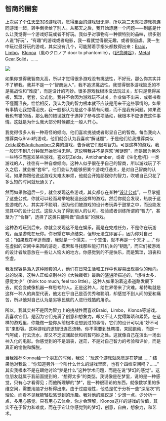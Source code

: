 <div class="inner">
<h2>智商的圈套</h2>
<p>上次买了个<a href="http://www.jianshu.com/p/b501a1675f4d">任天堂3DS</a>游戏机，觉得里面的游戏很无聊，所以第二天就把游戏机连同游戏一起，转手倒卖给了别人。从那天之后，我开始琢磨一个问题——到底是什么让我觉得一个游戏好玩或者不好玩。我似乎对事物有一种很特别的品味，很多别人说“好玩”，“有趣”的游戏或者电影，我一看就觉得很无趣，或者很自虐。我一生中玩过最好玩的游戏，其实没有几个，可能掰着手指头都数得出来：<a href="http://braid-game.com">Braid</a>，<a href="http://en.wikipedia.org/wiki/Limbo_%28video_game%29">Limbo</a>，<a href="http://en.wikipedia.org/wiki/Klonoa:_Door_to_Phantomile">Klonoa</a>（風のクロノア door to phantomile），《<a href="https://itunes.apple.com/cn/app/ji-nian-bei-gu/id728293409">纪念碑谷</a>》，<a href="http://en.wikipedia.org/wiki/Metal_Gear_Solid">Metal Gear Solid</a>，……</p>
<p><img src="http://www.yinwang.org/images/Klonoa.jpg" /></p>
<p>如果你觉得我智商太高，所以才觉得很多游戏没有挑战性，不好玩，那么你其实并不了解我。我并不是一个“智商达人”，我不追求挑战性。我觉得很多游戏缺乏的不是挑战性和“难度”，而是设计的巧妙。很多游戏我根本没法玩过关，却只是觉得呆板，繁琐，老套，公式化。我并不会因为游戏玩不过关，作业做不出来，或者书看不懂而沮丧。恰恰相反，我认为我的智力根本就不应该是用来干这些事情的。如果有事情让我觉得沮丧，我一般都认为是这个事情有问题，而不是我有问题。如果说我也有错的话，那么我的错误就在于选择了参与这项活动，我根本不应该做这件事情。这就是为什么我大部分时候都比一般人开心。</p>
<p>我觉得很多人有一种奇怪的倾向，他们喜欢挑战或者彰显自己的智商。每当我向人推荐类似Braid的游戏，他们就会认为我喜欢“解谜题”，于是他们给我推荐类似<a href="http://www.zelda.com">Zelda</a>或者<a href="http://www.antichamber-game.com">Antichamber</a>之类的游戏，告诉我它们很考智力。可是这样的游戏，我一般玩不到几分钟就开始觉得无聊。这说明我并不是喜欢“解谜题”，而是因为另外一些特征而喜欢某些游戏。喜欢玩Zelda，Antichamber，或者《生化危机》一类游戏的人，往往有一种自虐倾向。这种人似乎很在乎自己的智商，所以游戏玩了不久之后，就会被“套牢”。他们会认为能够把某个游戏打通关，是对自己智商的认可。如果你跟他说这游戏太难太麻烦，他就会开始鄙视你的智力，吹嘘自己只花了多么短的时间就玩通关了。</p>
<p>然而如果你退后一步，就会发现这些游戏，其实都存在某种“<a href="http://www.jianshu.com/p/b501a1675f4d">设计公式</a>”。一旦掌握了这些公式，你就可以轻而易举地制造出这样的游戏。然后你就会发现，热衷于这些游戏的人，其实并不聪明，因为他们被游戏的设计者玩弄于鼓掌之中，而没能发现其中的设计公式。这些人为了得到别人的认可，检验或者训练所谓的“智力”，甚至为了“合群”，选择了这类只能叫做“自虐型”的游戏。</p>
<p>这种游戏玩到后来，你就会发现这不是在娱乐，而是在完成任务，不是你在玩游戏，而是游戏在玩你。你盼望它早点结束，但却无法立即罢手，因为你对自己说：“如果现在半途而废，我就是一个懦夫，一个笨蛋，就不再是一个天才……” 你在虚拟的空间中来回的游走，摸索和寻找那些能打开机关的“钥匙”，而它们被游戏的设计者故意放在一些让人恼火的地方。你感觉到的不是快乐，而是繁琐，沮丧和空虚。</p>
<p>我发现容易落入这种圈套的人，他们在日常生活和工作中也容易出现类似的倾向。总的说来，这种人正如卓别林的《大独裁者》最后的<a href="http://tinyurl.com/bbqfs6s">演讲</a>所描述的，“想得太多，感觉太少”（think too much, feel too little）。这种人如果沿着这条道路发展下去，就会变成像机器一样思考的人。正是这种人，给世界带来了灾难。希特勒就是这样一种人的典型代表，他太在乎自己是否优秀和聪明，却感觉不到人间的爱和痛苦，所以他对自己认为是劣等民族的人进行残酷的屠杀。</p>
<p>所以，我其实并不是因为智力上的挑战性而喜欢Braid，Limbo，Klonoa等游戏。我喜欢它们，是因为它们充满了创意和想象力，却又不让人觉得繁琐和累赘。在这样的游戏里，你能做一些你从前根本没想到过的事情，它们的设计可以用“妙不可言”来形容。这种游戏的逻辑很连贯流畅，你不需要到处瞎撞，来回跑动，而是一气呵成，行云流水，却又不乏波澜起伏和机智巧妙之处。这就像自己在演出一场出神入化的电影。你感觉到的不是沮丧，迷茫，不是对自己智力的考验和评价，而是真正的愉悦和解脱。</p>
<p>当我推荐Klonoa给一个朋友的时候，我说：“玩这个游戏就感觉是在梦里……” 结果他对我说：“你知道另外一个叫什么什么的游戏里面，也有个四维空间吗？……” 其实我根本不是在跟他讨论“梦是什么”这种学术问题，而是在说“梦幻的感觉”。这位朋友就属于我前面提到的，“想得太多”的类型。我说像是在梦里，说的是一种感觉，只有心才看得见；而他所理解的“梦”，是一种很理论的东西，就像数学里的多维空间，需要用脑才分析得出来。由于过度理性，他总是忙于分析一些“深层次”的理论，而看不见我能轻松感觉到的乐趣。我对他的建议是：少想一点，少分析一点，多用心感觉。只有用心去体会，你才会理解，Klonoa这样的游戏的价值，其实不在于智力和难度，而在于它让你感觉到的梦幻，创意，自由，想象力，和艺术。</p>
</div>
<!--
<div class="ad-banner" style="margin-top: 5px">
<script async src="//pagead2.googlesyndication.com/pagead/js/adsbygoogle.js"></script>
<ins class="adsbygoogle"
                    style="display:inline-block;width:100%;height:90px"
                    data-ad-client="ca-pub-1331524016319584"
                    data-ad-slot="6657867155"></ins>
<script>(adsbygoogle = window.adsbygoogle || []).push({});</script>
</div>
        -->
<script data-ad-client="ca-pub-1331524016319584" async
            src="https://pagead2.googlesyndication.com/pagead/js/adsbygoogle.js">
</script>
    